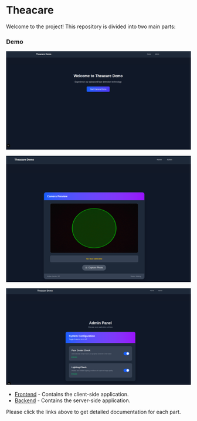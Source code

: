 # Theacare

Welcome to the project! This repository is divided into two main parts:

### Demo

![Demo Screenshot](./frontend/public/assests/main.png)

![Demo Screenshot](./frontend/public/assests/camera.png)

![Demo Screenshot](./frontend/public/assests/admin.png)


- [Frontend](./frontend/README.md) - Contains the client-side application.
- [Backend](./backend/Readme.md) - Contains the server-side application.

Please click the links above to get detailed documentation for each part.
